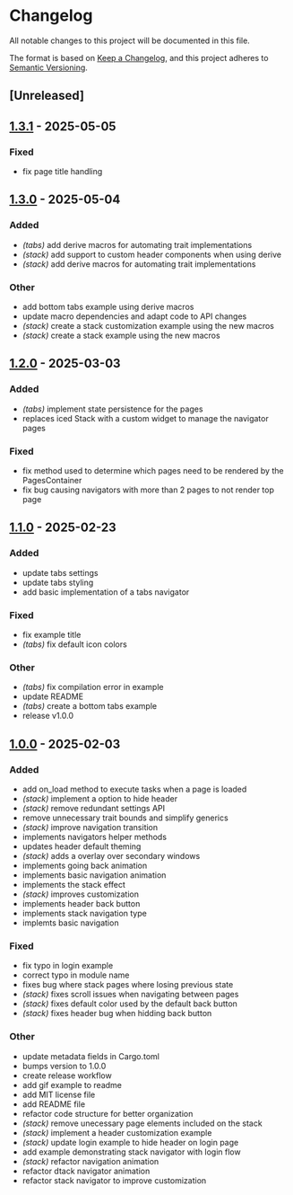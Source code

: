# Changelog

All notable changes to this project will be documented in this file.

The format is based on [Keep a Changelog](https://keepachangelog.com/en/1.0.0/),
and this project adheres to [Semantic Versioning](https://semver.org/spec/v2.0.0.html).

## [Unreleased]

## [1.3.1](https://github.com/danielmbomfim/iced_navigation/compare/iced_navigation-v1.3.0...iced_navigation-v1.3.1) - 2025-05-05

### Fixed

- fix page title handling

## [1.3.0](https://github.com/danielmbomfim/iced_navigation/compare/v1.2.0...v1.3.0) - 2025-05-04

### Added

- *(tabs)* add derive macros for automating trait implementations
- *(stack)* add support to custom header components when using derive
- *(stack)* add derive macros for automating trait implementations

### Other

- add bottom tabs example using derive macros
- update macro dependencies and adapt code to API changes
- *(stack)* create a stack customization example using the new macros
- *(stack)* create a stack example using the new macros

## [1.2.0](https://github.com/danielmbomfim/iced_navigation/compare/v1.1.0...v1.2.0) - 2025-03-03

### Added

- *(tabs)* implement state persistence for the pages
- replaces iced Stack with a custom widget to manage the navigator pages

### Fixed

- fix method used to determine which pages need to be rendered by the PagesContainer
- fix bug causing navigators with more than 2 pages to not render top page

## [1.1.0](https://github.com/danielmbomfim/iced_navigation/compare/v1.0.0...v1.1.0) - 2025-02-23

### Added

- update tabs settings
- update tabs styling
- add basic implementation of a tabs navigator

### Fixed

- fix example title
- *(tabs)* fix default icon colors

### Other

- *(tabs)* fix compilation error in example
- update README
- *(tabs)* create a bottom tabs example
- release v1.0.0

## [1.0.0](https://github.com/danielmbomfim/iced_navigation/releases/tag/v1.0.0) - 2025-02-03

### Added

- add on_load method to execute tasks when a page is loaded
- *(stack)* implement a option to hide header
- *(stack)* remove redundant settings API
- remove unnecessary trait bounds and simplify generics
- *(stack)* improve navigation transition
- implements navigators helper methods
- updates header default theming
- *(stack)* adds a overlay over secondary windows
- implements going back animation
- implements basic navigation animation
- implements the stack effect
- *(stack)* improves customization
- implements header back button
- implements stack navigation type
- implemts basic navigation

### Fixed

- fix typo in login example
- correct typo in module name
- fixes bug where stack pages where losing previous state
- *(stack)* fixes scroll issues when navigating between pages
- *(stack)* fixes default color used by the default back button
- *(stack)* fixes header bug when hidding back button

### Other

- update metadata fields in Cargo.toml
- bumps version to 1.0.0
- create release workflow
- add gif example to readme
- add MIT license file
- add README file
- refactor code structure for better organization
- *(stack)* remove unecessary page elements included on the stack
- *(stack)* implement a header customization example
- *(stack)* update login example to hide header on login page
- add example demonstrating stack navigator with login flow
- *(stack)* refactor navigation animation
- refactor dtack navigator animation
- refactor stack navigator to improve customization
